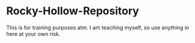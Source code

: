 # Rocky-Hollow-Repository
This is for training purposes atm. 
I am teaching myself, so use anything in here at your own risk.
